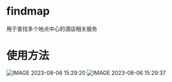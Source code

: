# findmap
用于查找多个地点中心的酒店相关服务
# 使用方法
![IMAGE 2023-08-06 15:29:20](https://github.com/R0yX1e/findmap/assets/42807968/0d8cb535-1a61-4f06-8f73-187b482b9fd9)
![IMAGE 2023-08-06 15:29:37](https://github.com/R0yX1e/findmap/assets/42807968/c5c7ba46-cc5f-4223-87e2-298199b179a3)
